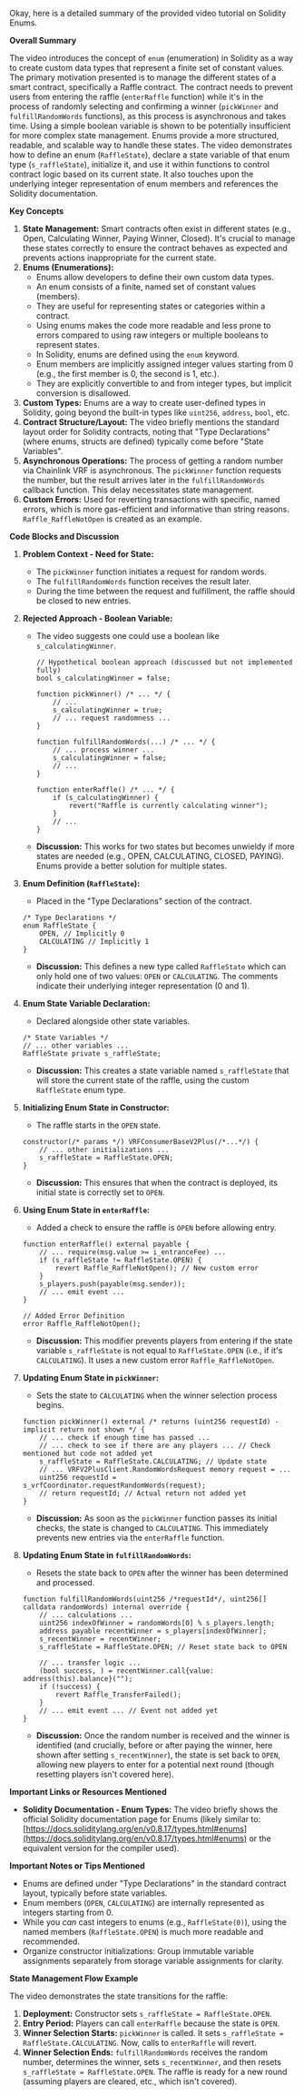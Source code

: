 Okay, here is a detailed summary of the provided video tutorial on Solidity Enums.

**Overall Summary**

The video introduces the concept of `enum` (enumeration) in Solidity as a way to create custom data types that represent a finite set of constant values. The primary motivation presented is to manage the different states of a smart contract, specifically a Raffle contract. The contract needs to prevent users from entering the raffle (`enterRaffle` function) while it's in the process of randomly selecting and confirming a winner (`pickWinner` and `fulfillRandomWords` functions), as this process is asynchronous and takes time. Using a simple boolean variable is shown to be potentially insufficient for more complex state management. Enums provide a more structured, readable, and scalable way to handle these states. The video demonstrates how to define an enum (`RaffleState`), declare a state variable of that enum type (`s_raffleState`), initialize it, and use it within functions to control contract logic based on its current state. It also touches upon the underlying integer representation of enum members and references the Solidity documentation.

**Key Concepts**

1.  **State Management:** Smart contracts often exist in different states (e.g., Open, Calculating Winner, Paying Winner, Closed). It's crucial to manage these states correctly to ensure the contract behaves as expected and prevents actions inappropriate for the current state.
2.  **Enums (Enumerations):**
    *   Enums allow developers to define their own custom data types.
    *   An enum consists of a finite, named set of constant values (members).
    *   They are useful for representing states or categories within a contract.
    *   Using enums makes the code more readable and less prone to errors compared to using raw integers or multiple booleans to represent states.
    *   In Solidity, enums are defined using the `enum` keyword.
    *   Enum members are implicitly assigned integer values starting from 0 (e.g., the first member is 0, the second is 1, etc.).
    *   They are explicitly convertible to and from integer types, but implicit conversion is disallowed.
3.  **Custom Types:** Enums are a way to create user-defined types in Solidity, going beyond the built-in types like `uint256`, `address`, `bool`, etc.
4.  **Contract Structure/Layout:** The video briefly mentions the standard layout order for Solidity contracts, noting that "Type Declarations" (where enums, structs are defined) typically come before "State Variables".
5.  **Asynchronous Operations:** The process of getting a random number via Chainlink VRF is asynchronous. The `pickWinner` function requests the number, but the result arrives later in the `fulfillRandomWords` callback function. This delay necessitates state management.
6.  **Custom Errors:** Used for reverting transactions with specific, named errors, which is more gas-efficient and informative than string reasons. `Raffle_RaffleNotOpen` is created as an example.

**Code Blocks and Discussion**

1.  **Problem Context - Need for State:**
    *   The `pickWinner` function initiates a request for random words.
    *   The `fulfillRandomWords` function receives the result later.
    *   During the time between the request and fulfillment, the raffle should be closed to new entries.

2.  **Rejected Approach - Boolean Variable:**
    *   The video suggests one could use a boolean like `s_calculatingWinner`.
        ```solidity
        // Hypothetical boolean approach (discussed but not implemented fully)
        bool s_calculatingWinner = false;

        function pickWinner() /* ... */ {
            // ...
            s_calculatingWinner = true;
            // ... request randomness ...
        }

        function fulfillRandomWords(...) /* ... */ {
            // ... process winner ...
            s_calculatingWinner = false;
            // ...
        }

        function enterRaffle() /* ... */ {
            if (s_calculatingWinner) {
                revert("Raffle is currently calculating winner");
            }
            // ...
        }
        ```
    *   **Discussion:** This works for two states but becomes unwieldy if more states are needed (e.g., OPEN, CALCULATING, CLOSED, PAYING). Enums provide a better solution for multiple states.

3.  **Enum Definition (`RaffleState`):**
    *   Placed in the "Type Declarations" section of the contract.
    ```solidity
    /* Type Declarations */
    enum RaffleState {
        OPEN, // Implicitly 0
        CALCULATING // Implicitly 1
    }
    ```
    *   **Discussion:** This defines a new type called `RaffleState` which can only hold one of two values: `OPEN` or `CALCULATING`. The comments indicate their underlying integer representation (0 and 1).

4.  **Enum State Variable Declaration:**
    *   Declared alongside other state variables.
    ```solidity
    /* State Variables */
    // ... other variables ...
    RaffleState private s_raffleState;
    ```
    *   **Discussion:** This creates a state variable named `s_raffleState` that will store the current state of the raffle, using the custom `RaffleState` enum type.

5.  **Initializing Enum State in Constructor:**
    *   The raffle starts in the `OPEN` state.
    ```solidity
    constructor(/* params */) VRFConsumerBaseV2Plus(/*...*/) {
        // ... other initializations ...
        s_raffleState = RaffleState.OPEN;
    }
    ```
    *   **Discussion:** This ensures that when the contract is deployed, its initial state is correctly set to `OPEN`.

6.  **Using Enum State in `enterRaffle`:**
    *   Added a check to ensure the raffle is `OPEN` before allowing entry.
    ```solidity
    function enterRaffle() external payable {
        // ... require(msg.value >= i_entranceFee) ...
        if (s_raffleState != RaffleState.OPEN) {
            revert Raffle_RaffleNotOpen(); // New custom error
        }
        s_players.push(payable(msg.sender));
        // ... emit event ...
    }

    // Added Error Definition
    error Raffle_RaffleNotOpen();
    ```
    *   **Discussion:** This modifier prevents players from entering if the state variable `s_raffleState` is not equal to `RaffleState.OPEN` (i.e., if it's `CALCULATING`). It uses a new custom error `Raffle_RaffleNotOpen`.

7.  **Updating Enum State in `pickWinner`:**
    *   Sets the state to `CALCULATING` when the winner selection process begins.
    ```solidity
    function pickWinner() external /* returns (uint256 requestId) - implicit return not shown */ {
        // ... check if enough time has passed ...
        // ... check to see if there are any players ... // Check mentioned but code not added yet
        s_raffleState = RaffleState.CALCULATING; // Update state
        // ... VRFV2PlusClient.RandomWordsRequest memory request = ...
        uint256 requestId = s_vrfCoordinator.requestRandomWords(request);
        // return requestId; // Actual return not added yet
    }
    ```
    *   **Discussion:** As soon as the `pickWinner` function passes its initial checks, the state is changed to `CALCULATING`. This immediately prevents new entries via the `enterRaffle` function.

8.  **Updating Enum State in `fulfillRandomWords`:**
    *   Resets the state back to `OPEN` after the winner has been determined and processed.
    ```solidity
    function fulfillRandomWords(uint256 /*requestId*/, uint256[] calldata randomWords) internal override {
        // ... calculations ...
        uint256 indexOfWinner = randomWords[0] % s_players.length;
        address payable recentWinner = s_players[indexOfWinner];
        s_recentWinner = recentWinner;
        s_raffleState = RaffleState.OPEN; // Reset state back to OPEN

        // ... transfer logic ...
        (bool success, ) = recentWinner.call{value: address(this).balance}("");
        if (!success) {
            revert Raffle_TransferFailed();
        }
        // ... emit event ... // Event not added yet
    }
    ```
    *   **Discussion:** Once the random number is received and the winner is identified (and crucially, before or after paying the winner, here shown after setting `s_recentWinner`), the state is set back to `OPEN`, allowing new players to enter for a potential next round (though resetting players isn't covered here).

**Important Links or Resources Mentioned**

*   **Solidity Documentation - Enum Types:** The video briefly shows the official Solidity documentation page for Enums (likely similar to: [https://docs.soliditylang.org/en/v0.8.17/types.html#enums](https://docs.soliditylang.org/en/v0.8.17/types.html#enums) or the equivalent version for the compiler used).

**Important Notes or Tips Mentioned**

*   Enums are defined under "Type Declarations" in the standard contract layout, typically before state variables.
*   Enum members (`OPEN`, `CALCULATING`) are internally represented as integers starting from 0.
*   While you *can* cast integers to enums (e.g., `RaffleState(0)`), using the named members (`RaffleState.OPEN`) is much more readable and recommended.
*   Organize constructor initializations: Group immutable variable assignments separately from storage variable assignments for clarity.

**State Management Flow Example**

The video demonstrates the state transitions for the raffle:
1.  **Deployment:** Constructor sets `s_raffleState = RaffleState.OPEN`.
2.  **Entry Period:** Players can call `enterRaffle` because the state is `OPEN`.
3.  **Winner Selection Starts:** `pickWinner` is called. It sets `s_raffleState = RaffleState.CALCULATING`. Now, calls to `enterRaffle` will revert.
4.  **Winner Selection Ends:** `fulfillRandomWords` receives the random number, determines the winner, sets `s_recentWinner`, and then resets `s_raffleState = RaffleState.OPEN`. The raffle is ready for a new round (assuming players are cleared, etc., which isn't covered).